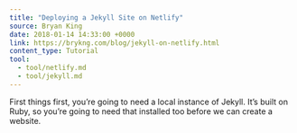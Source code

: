```yaml
---
title: "Deploying a Jekyll Site on Netlify"
source: Bryan King
date: 2018-01-14 14:33:00 +0000
link: https://brykng.com/blog/jekyll-on-netlify.html
content_type: Tutorial
tool:
  - tool/netlify.md
  - tool/jekyll.md
---
```

First things first, you’re going to need a local instance of Jekyll. It’s built on Ruby, so you’re going to need that installed too before we can create a website.






